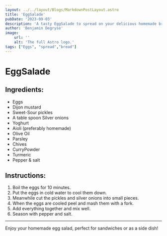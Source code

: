```yaml
---
layout: ../../layout/Blogs/MarkdownPostLayout.astro
title: 'EggSalade'
pubDate: '2023-09-03'
description: 'A tasty EggSalade to spread on your delicious homemade bread.'
author: 'Benjamin Degryse'
image:
    url: ''
    alt: 'The full Astro logo.'
tags: ["Eggs", "spread","bread"]
---
```


# EggSalade

## Ingredients:
- Eggs
- Dijon mustard
- Sweet-Sour pickles
- A table spoon Silver onions
- Yoghurt
- Aioli (preferably homemade)
- Olive Oil
- Parsley
- Chives
- CurryPowder
- Turmeric
- Pepper & salt

## Instructions:
1. Boil the eggs for 10 minutes.
2. Put the eggs in cold water to cool them down.
3. Meanwhile cut the pickles and silver onions into small pieces.
4. When the eggs are cooled peel and mash them with a fork.
5. Add everything together and mix well.
6. Season with pepper and salt.
---------------

Enjoy your homemade egg salad, perfect for sandwiches or as a side dish!
